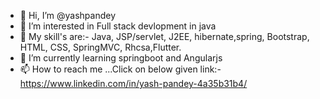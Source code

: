 - 👋 Hi, I’m @yashpandey
- 👀 I’m interested in Full stack devlopment in java
- 💫 My skill's are:- 
     Java, JSP/servlet, J2EE, hibernate,spring,
     Bootstrap, HTML, CSS, SpringMVC, Rhcsa,Flutter. 
- 🌱 I’m currently learning springboot and Angularjs
- 📫 How to reach me ...Click on below given link:-
https://www.linkedin.com/in/yash-pandey-4a35b31b4/

